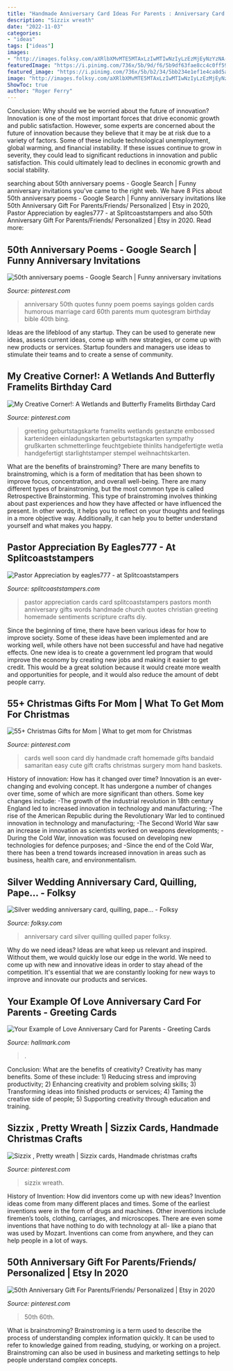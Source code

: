 ```yaml
---
title: "Handmade Anniversary Card Ideas For Parents : Anniversary Card Silver Quilling Quilled Paper Folksy"
description: "Sizzix wreath"
date: "2022-11-03"
categories:
- "ideas"
tags: ["ideas"]
images:
- "http://images.folksy.com/aXRlbXMvMTE5MTAxLzIwMTIwNzIyLzEzMjEyNzYzNA-Q-Q-N/main"
featuredImage: "https://i.pinimg.com/736x/5b/9d/f6/5b9df63fae8cc4c0ff5988a8b81cbb55.jpg"
featured_image: "https://i.pinimg.com/736x/5b/b2/34/5bb234e1ef1e4ca8d5aa495f9bd90e4e.jpg"
image: "http://images.folksy.com/aXRlbXMvMTE5MTAxLzIwMTIwNzIyLzEzMjEyNzYzNA-Q-Q-N/main"
ShowToc: true
author: "Roger Ferry"
---
```



Conclusion: Why should we be worried about the future of innovation?
Innovation is one of the most important forces that drive economic growth and public satisfaction. However, some experts are concerned about the future of innovation because they believe that it may be at risk due to a variety of factors. Some of these include technological unemployment, global warming, and financial instability. If these issues continue to grow in severity, they could lead to significant reductions in innovation and public satisfaction. This could ultimately lead to declines in economic growth and social stability.

	

		
searching about 50th anniversary poems - Google Search | Funny anniversary invitations you've came to the right web. We have 8 Pics about 50th anniversary poems - Google Search | Funny anniversary invitations like 50th Anniversary Gift For Parents/Friends/ Personalized | Etsy in 2020, Pastor Appreciation by eagles777 - at Splitcoaststampers and also 50th Anniversary Gift For Parents/Friends/ Personalized | Etsy in 2020. Read more:
		
    
## 50th Anniversary Poems - Google Search | Funny Anniversary Invitations

<img loading=lazy src="https://i.pinimg.com/736x/8b/37/d5/8b37d5a25a15f4ea9d2d087d7fd7a8ff--th-anniversary-quotes-stampin.jpg" onerror="this.onerror=null;this.src='https://tse3.mm.bing.net/th?id=OIP.ZCm7-8UN0VE_rPIbX_JX6wHaKY&amp;pid=15.1';" alt="50th anniversary poems - Google Search | Funny anniversary invitations">

_Source: pinterest.com_

>anniversary 50th quotes funny poem poems sayings golden cards humorous marriage card 60th parents mum quotesgram birthday bible 40th bing. 

	

Ideas are the lifeblood of any startup. They can be used to generate new ideas, assess current ideas, come up with new strategies, or come up with new products or services. Startup founders and managers use ideas to stimulate their teams and to create a sense of community.

    
## My Creative Corner!: A Wetlands And Butterfly Framelits Birthday Card

<img loading=lazy src="https://i.pinimg.com/736x/5b/9d/f6/5b9df63fae8cc4c0ff5988a8b81cbb55.jpg" onerror="this.onerror=null;this.src='https://tse2.mm.bing.net/th?id=OIP.o3i5DgwIVS3HzRQFnEw92wHaJ4&amp;pid=15.1';" alt="My Creative Corner!: A Wetlands and Butterfly Framelits Birthday Card">

_Source: pinterest.com_

>greeting geburtstagskarte framelits wetlands gestanzte embossed kartenideen einladungskarten geburtstagskarten sympathy grußkarten schmetterlinge feuchtgebiete thinlits handgefertigte wetla handgefertigt starlightstamper stempel weihnachtskarten. 

	

What are the benefits of brainstroming?
There are many benefits to brainstroming, which is a form of meditation that has been shown to improve focus, concentration, and overall well-being. There are many different types of brainstroming, but the most common type is called Retrospective Brainstorming. This type of brainstroming involves thinking about past experiences and how they have affected or have influenced the present. In other words, it helps you to reflect on your thoughts and feelings in a more objective way. Additionally, it can help you to better understand yourself and what makes you happy.

    
## Pastor Appreciation By Eagles777 - At Splitcoaststampers

<img loading=lazy src="http://images.splitcoaststampers.com/data/gallery/500/2010/10/21/Pastor_Appreciation_by_eagles777.jpg" onerror="this.onerror=null;this.src='https://tse4.mm.bing.net/th?id=OIP.n3Zmon6gxXZzkrava-vfcgHaFj&amp;pid=15.1';" alt="Pastor Appreciation by eagles777 - at Splitcoaststampers">

_Source: splitcoaststampers.com_

>pastor appreciation cards card splitcoaststampers pastors month anniversary gifts words handmade church quotes christian greeting homemade sentiments scripture crafts diy. 

	

Since the beginning of time, there have been various ideas for how to improve society. Some of these ideas have been implemented and are working well, while others have not been successful and have had negative effects. One new idea is to create a government led program that would improve the economy by creating new jobs and making it easier to get credit. This would be a great solution because it would create more wealth and opportunities for people, and it would also reduce the amount of debt people carry.

    
## 55+ Christmas Gifts For Mom | What To Get Mom For Christmas

<img loading=lazy src="https://i.pinimg.com/736x/67/95/d1/6795d1b236eff3918b0589f4e088f0d8--art-cards-cards-diy.jpg" onerror="this.onerror=null;this.src='https://tse4.mm.bing.net/th?id=OIP.viBWqCRRVCwxhmZWYX7XuQHaJ3&amp;pid=15.1';" alt="55+ Christmas Gifts for Mom | What to get mom for Christmas">

_Source: pinterest.com_

>cards well soon card diy handmade craft homemade gifts bandaid samaritan easy cute gift crafts christmas surgery mom hand baskets. 

	

History of innovation: How has it changed over time?
Innovation is an ever-changing and evolving concept. It has undergone a number of changes over time, some of which are more significant than others. 
Some key changes include: 
-The growth of the industrial revolution in 18th century England led to increased innovation in technology and manufacturing; 
-The rise of the American Republic during the Revolutionary War led to continued innovation in technology and manufacturing; 
-The Second World War saw an increase in innovation as scientists worked on weapons developments; 
-During the Cold War, innovation was focused on developing new technologies for defence purposes; and 
-Since the end of the Cold War, there has been a trend towards increased innovation in areas such as business, health care, and environmentalism.

    
## Silver Wedding Anniversary Card, Quilling, Pape... - Folksy

<img loading=lazy src="http://images.folksy.com/aXRlbXMvMTE5MTAxLzIwMTIwNzIyLzEzMjEyNzYzNA-Q-Q-N/main" onerror="this.onerror=null;this.src='https://tse1.mm.bing.net/th?id=OIP.ZizrFwUbS7yBD-9PklVtwAHaHm&amp;pid=15.1';" alt="Silver wedding anniversary card, quilling, pape... - Folksy">

_Source: folksy.com_

>anniversary card silver quilling quilled paper folksy. 

	

Why do we need ideas?
Ideas are what keep us relevant and inspired. Without them, we would quickly lose our edge in the world. We need to come up with new and innovative ideas in order to stay ahead of the competition. It's essential that we are constantly looking for new ways to improve and innovate our products and services.

    
## Your Example Of Love Anniversary Card For Parents - Greeting Cards

<img loading=lazy src="https://www.hallmark.com/dw/image/v2/AALB_PRD/on/demandware.static/-/Sites-hallmark-master/default/dwd65280a1/images/finished-goods/Layered-Hearts-Anniversary-Card-for-Parents_599AVY3065_05.jpg?sw=1920" onerror="this.onerror=null;this.src='https://tse4.mm.bing.net/th?id=OIP.98W-cEtcyOycYvFp3wW--wHaHa&amp;pid=15.1';" alt="Your Example of Love Anniversary Card for Parents - Greeting Cards">

_Source: hallmark.com_

>. 

	

Conclusion: What are the benefits of creativity?
Creativity has many benefits. Some of these include: 1) Reducing stress and improving productivity; 2) Enhancing creativity and problem solving skills; 3) Transforming ideas into finished products or services; 4) Taming the creative side of people; 5) Supporting creativity through education and training.

    
## Sizzix , Pretty Wreath | Sizzix Cards, Handmade Christmas Crafts

<img loading=lazy src="https://i.pinimg.com/736x/bc/31/21/bc3121b7ea52793444080dc490c11fc2.jpg" onerror="this.onerror=null;this.src='https://tse3.mm.bing.net/th?id=OIP.UCkOndqELYtJnt2labzkhwHaF4&amp;pid=15.1';" alt="Sizzix , Pretty wreath | Sizzix cards, Handmade christmas crafts">

_Source: pinterest.com_

>sizzix wreath. 

	

History of Invention: How did inventors come up with new ideas?
Invention ideas come from many different places and times. Some of the earliest inventions were in the form of drugs and machines. Other inventions include firemen’s tools, clothing, carriages, and microscopes. There are even some inventions that have nothing to do with technology at all- like a piano that was used by Mozart. Inventions can come from anywhere, and they can help people in a lot of ways.

    
## 50th Anniversary Gift For Parents/Friends/ Personalized | Etsy In 2020

<img loading=lazy src="https://i.pinimg.com/736x/5b/b2/34/5bb234e1ef1e4ca8d5aa495f9bd90e4e.jpg" onerror="this.onerror=null;this.src='https://tse2.mm.bing.net/th?id=OIP.94hUIhdqg-IwahFiegYfkQHaJe&amp;pid=15.1';" alt="50th Anniversary Gift For Parents/Friends/ Personalized | Etsy in 2020">

_Source: pinterest.com_

>50th 60th. 

	

What is brainstroming?
Brainstroming is a term used to describe the process of understanding complex information quickly. It can be used to refer to knowledge gained from reading, studying, or working on a project. Brainstroming can also be used in business and marketing settings to help people understand complex concepts.

